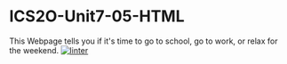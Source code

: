 # ICS2O-Unit7-05-HTML
This Webpage tells you if it's time to go to school, go to work, or relax for the weekend.
[![linter](https://github.com/JadonXia/ICS2O-Unit7-05-HTML/workflows/linter/badge.svg)](https://github.com/marketplace/actions/super-linter)
